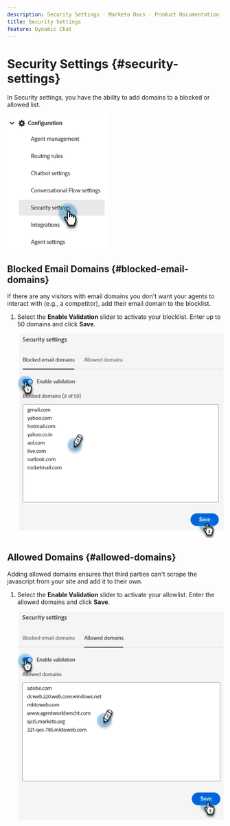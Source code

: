 ```yaml
---
description: Security Settings - Marketo Docs - Product Documentation
title: Security Settings
feature: Dynamic Chat
---
```

# Security Settings {#security-settings}

In Security settings, you have the ability to add domains to a blocked or allowed list.

   ![](assets/security-settings-1.png)

## Blocked Email Domains {#blocked-email-domains}

If there are any visitors with email domains you don't want your agents to interact with (e.g., a competitor), add their email domain to the blocklist.

1. Select the **Enable Validation** slider to activate your blocklist. Enter up to 50 domains and click **Save**.

   ![](assets/security-settings-2.png)

## Allowed Domains {#allowed-domains}

Adding allowed domains ensures that third parties can't scrape the javascript from your site and add it to their own.

1. Select the **Enable Validation** slider to activate your allowlist. Enter the allowed domains and click **Save**.

   ![](assets/security-settings-3.png)
